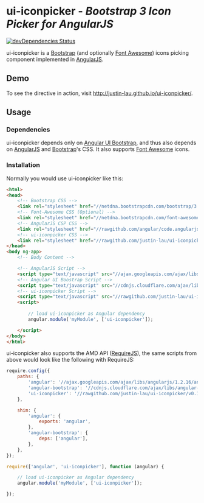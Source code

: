 # ui-iconpicker - _Bootstrap 3 Icon Picker for AngularJS_ #

[![devDependencies Status](https://david-dm.org/justin-lau/ui-iconpicker/dev-status.png)](https://david-dm.org/justin-lau/ui-iconpicker#info=devDependencies)


ui-iconpicker is a [Bootstrap]([Bootstrap](http://getbootstrap.com/)) (and
optionally [Font Awesome](http://fortawesome.github.io/Font-Awesome/)) icons
picking component implemented in [AngularJS](https://angularjs.org/).



## Demo ##

To see the directive in action, visit http://justin-lau.github.io/ui-iconpicker/.



## Usage ##

### Dependencies ###
ui-iconpicker depends only on
[Angular UI Bootstrap](http://angular-ui.github.io/bootstrap/), and thus also
depends on [AngularJS](https://angularjs.org/) and
[Bootstrap](http://getbootstrap.com/)'s CSS. It also supports
[Font Awesome](http://fortawesome.github.io/Font-Awesome/) icons.

### Installation ###
Normally you would use ui-iconpicker like this:

```html
<html>
<head>
	<!-- Bootstrap CSS -->
	<link rel="stylesheet" href="//netdna.bootstrapcdn.com/bootstrap/3.1.1/css/bootstrap.min.css">
	<!-- Font-Awesome CSS (Optional) -->
	<link rel="stylesheet" href="//netdna.bootstrapcdn.com/font-awesome/4.0.3/css/font-awesome.min.css">
	<!-- AngularJS CSP CSS -->
	<link rel="stylesheet" href="//rawgithub.com/angular/code.angularjs.org/master/1.2.16/angular-csp.css">
	<!-- ui-iconpicker CSS -->
	<link rel="stylesheet" href="//rawgithub.com/justin-lau/ui-iconpicker/v0.1.4/dist/styles/ui-iconpicker.min.css">
</head>
<body ng-app>
	<!-- Body Content -->

	<!-- AngularJS Script -->
	<script type="text/javascript" src="//ajax.googleapis.com/ajax/libs/angularjs/1.2.16/angular.min.js"></script>
	<!-- Angular UI Boostrap Script -->
	<script type="text/javascript" src="//cdnjs.cloudflare.com/ajax/libs/angular-ui-bootstrap/0.10.0/ui-bootstrap-tpls.min.js"></script>
	<!-- ui-iconpicker Script -->
	<script type="text/javascript" src="//rawgithub.com/justin-lau/ui-iconpicker/v0.1.4/dist/scripts/ui-iconpicker.min.js"></script>
	<script>
		
		// load ui-iconpicker as Angular dependency
		angular.module('myModule', ['ui-iconpicker']);

	</script>
</body>
</html>
```

ui-iconpicker also supports the AMD API ([RequireJS](http://requirejs.org/)),
the same scripts from above would look like the following with RequireJS:

```javascript
require.config({
	paths: {
		'angular': '//ajax.googleapis.com/ajax/libs/angularjs/1.2.16/angular.min',
		'angular-bootstrap': '//cdnjs.cloudflare.com/ajax/libs/angular-ui-bootstrap/0.10.0/ui-bootstrap-tpls.min',
		'ui-iconpicker': '//rawgithub.com/justin-lau/ui-iconpicker/v0.1.4/dist/scripts/ui-iconpicker.min',
	},

	shim: {
		'angular': {
			exports: 'angular',
		},
		'angular-bootstrap': {
			deps: ['angular'],
		},
	},
});

require(['angular', 'ui-iconpicker'], function (angular) {

	// load ui-iconpicker as Angular dependency
	angular.module('myModule', ['ui-iconpicker']);

});
```